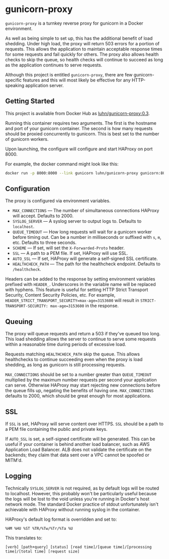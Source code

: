 # gunicorn-proxy

`gunicorn-proxy` is a turnkey reverse proxy for gunicorn in a Docker
environment.

As well as being simple to set up, this has the additional benefit of load
shedding.  Under high load, the proxy will return 503 errors for a portion of
requests.  This allows the application to maintain acceptable response times
for some requests and fail quickly for others.  The proxy also allows health
checks to skip the queue, so health checks will continue to succeed as long as
the application continues to serve requests.

Although this project is entitled `gunicorn-proxy`, there are few
gunicorn-specific features and this will most likely be effective for any
HTTP-speaking application server.

## Getting Started

This project is available from Docker Hub as
[luhn/gunicorn-proxy:0.3](https://hub.docker.com/r/luhn/gunicorn-proxy).

Running this container requires two arguments.  The first is the hostname and
port of your gunicorn container.  The second is how many requests should be
proxied concurrently to gunicorn.  This is best set to the number of gunicorn
workers.

Upon launching, the configure will configure and start HAProxy on port 8000.

For example, the docker command might look like this:

```bash
docker run -p 8000:8000 --link gunicorn luhn/gunicorn-proxy gunicorn:8080 3
```

## Configuration

The proxy is configured via environment variables.

* `MAX_CONNECTIONS` — The number of simultaneous connections HAProxy will
  accept.  Defaults to 2000.
* `SYSLOG_SERVER` — A syslog server to output logs to.  Defaults to
  `localhost`.
* `QUEUE_TIMEOUT` — How long requests will wait for a gunicorn worker before
  timing out.  Can be a number in milliseconds or suffixed with `s`, `m`, etc.
  Defaults to three seconds.
* `SCHEME` — If set, will set the `X-Forwarded-Proto` header.
* `SSL` — A path to a PEM file.  If set, HAProxy will use SSL.
* `AUTO_SSL` — If set, HAProxy will generate a self-signed SSL certificate.
* `HEALTHCHECK_PATH` — The path for the healthcheck endpoint.  Defaults to
  `/healthcheck`.

Headers can be added to the response by setting environment variables prefixed
with `HEADER_`.  Underscores in the variable name will be replaced with
hyphens.  This feature is useful for setting HTTP Strict Transport Security,
Content Security Policies, etc.  For example,
`HEADER_STRICT_TRANSPORT_SECURITY=max-age=3153600` will result in
`STRICT-TRANSPORT-SECURITY: max-age=3153600` in the response.

## Queuing

The proxy will queue requests and return a 503 if they've queued too long.
This load shedding allows the server to continue to serve some requests within
a reasonable time during periods of excessive load.

Requests matching `HEALTHCHECK_PATH` skip the queue.  This allows healthchecks
to continue succeeding even when the proxy is load shedding, as long as
gunicorn is still processing requests.

`MAX_CONNECTIONS` should be set to a number greater than `QUEUE_TIMEOUT`
multiplied by the maximum number requests per second your application can
serve.  Otherwise HAProxy may start rejecting new connections before the queue
fills up, negating the benefits of having one.  `MAX_CONNECTIONS` defaults to
2000, which should be great enough for most applications.

## SSL

If `SSL` is set, HAProxy will serve content over HTTPS.  `SSL` should be a path
to a PEM file containing the public and private keys.

If `AUTO_SSL` is set, a self-signed certificate will be generated.  This can be
useful if your container is behind another load balancer, such as AWS
Application Load Balancer.  ALB does not validate the certificate on the
backends; they claim that data sent over a VPC cannot be spoofed or MITM'd.

## Logging

Technically `SYSLOG_SERVER` is not required, as by default logs will be routed
to localhost.  However, this probably won't be particularly useful because the
logs will be lost to the void unless you're running in Docker's host network
mode.  The standard Docker practice of stdout unfortunately isn't achievable
with HAProxy without running syslog in the container.

HAProxy's default log format is overridden and set to:

```
%HM %HU %ST %TR/%Tw/%Tr/%Ta %U
```

This translates to:

```
[verb] [path+query] [status] [read time]/[queue time]/[processing time]/[total time] [request size]
```

